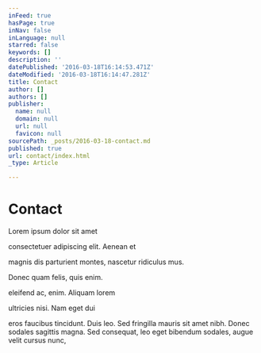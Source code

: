 ```yaml
---
inFeed: true
hasPage: true
inNav: false
inLanguage: null
starred: false
keywords: []
description: ''
datePublished: '2016-03-18T16:14:53.471Z'
dateModified: '2016-03-18T16:14:47.281Z'
title: Contact
author: []
authors: []
publisher:
  name: null
  domain: null
  url: null
  favicon: null
sourcePath: _posts/2016-03-18-contact.md
published: true
url: contact/index.html
_type: Article

---
```

# Contact

Lorem ipsum dolor sit amet

consectetuer adipiscing elit. Aenean et 

magnis dis parturient montes, nascetur ridiculus mus.

Donec quam felis, quis enim.

eleifend ac, enim. Aliquam lorem 

ultricies nisi. Nam eget dui

eros faucibus tincidunt. Duis leo. Sed fringilla mauris sit amet nibh. Donec sodales sagittis magna. Sed consequat, leo eget bibendum sodales, augue velit cursus nunc,